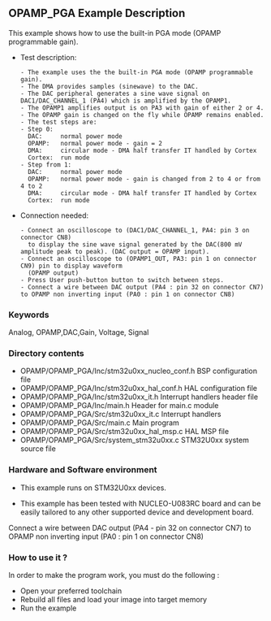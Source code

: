 ## <b>OPAMP_PGA Example Description</b>

This example shows how to use the built-in PGA mode (OPAMP programmable gain).

- Test description:

      - The example uses the the built-in PGA mode (OPAMP programmable gain).
      - The DMA provides samples (sinewave) to the DAC.
      - The DAC peripheral generates a sine wave signal on DAC1/DAC_CHANNEL_1 (PA4) which is amplified by the OPAMP1.
      - The OPAMP1 amplifies output is on PA3 with gain of either 2 or 4.
      - The OPAMP gain is changed on the fly while OPAMP remains enabled.
      - The test steps are:
      - Step 0:
        DAC:     normal power mode
        OPAMP:   normal power mode - gain = 2
        DMA:     circular mode - DMA half transfer IT handled by Cortex
        Cortex:  run mode
      - Step from 1:
        DAC:     normal power mode
        OPAMP:   normal power mode - gain is changed from 2 to 4 or from 4 to 2
        DMA:     circular mode - DMA half transfer IT handled by Cortex
        Cortex:  run mode

- Connection needed:

      - Connect an oscilloscope to (DAC1/DAC_CHANNEL_1, PA4: pin 3 on connector CN8)
        to display the sine wave signal generated by the DAC(800 mV amplitude peak to peak). (DAC output = OPAMP input).
      - Connect an oscilloscope to (OPAMP1_OUT, PA3: pin 1 on connector CN9) pin to display waveform
        (OPAMP output)
      - Press User push-button button to switch between steps.
      - Connect a wire between DAC output (PA4 : pin 32 on connector CN7) to OPAMP non inverting input (PA0 : pin 1 on connector CN8)

### <b>Keywords</b>

Analog, OPAMP,DAC,Gain, Voltage, Signal

### <b>Directory contents</b>

  - OPAMP/OPAMP_PGA/Inc/stm32u0xx_nucleo_conf.h BSP configuration file
  - OPAMP/OPAMP_PGA/Inc/stm32u0xx_hal_conf.h    HAL configuration file
  - OPAMP/OPAMP_PGA/Inc/stm32u0xx_it.h          Interrupt handlers header file
  - OPAMP/OPAMP_PGA/Inc/main.h                  Header for main.c module
  - OPAMP/OPAMP_PGA/Src/stm32u0xx_it.c          Interrupt handlers
  - OPAMP/OPAMP_PGA/Src/main.c                  Main program
  - OPAMP/OPAMP_PGA/Src/stm32u0xx_hal_msp.c     HAL MSP file
  - OPAMP/OPAMP_PGA/Src/system_stm32u0xx.c      STM32U0xx system source file

### <b>Hardware and Software environment</b>

  - This example runs on STM32U0xx devices.

  - This example has been tested with NUCLEO-U083RC board and can be
    easily tailored to any other supported device and development board.

Connect a wire between DAC output (PA4 - pin 32 on connector CN7) to OPAMP non inverting input (PA0 : pin 1 on connector CN8)

### <b>How to use it ?</b>

In order to make the program work, you must do the following :

 - Open your preferred toolchain
 - Rebuild all files and load your image into target memory
 - Run the example
